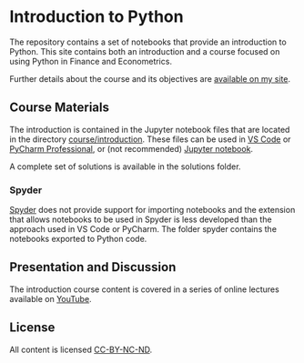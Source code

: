 # Introduction to Python

The repository contains a set of notebooks that provide an introduction to Python.
This site contains both an introduction and a course focused on using Python
in Finance and Econometrics. 

Further details about the course and its objectives are [available on my site](https://www.kevinsheppard.com/teaching/python/course/).

## Course Materials

The introduction is contained in the Jupyter notebook files that are located
in the directory [course/introduction](course/introduction/). These files can be used in [VS Code](https://code.visualstudio.com/) or
[PyCharm Professional](https://www.jetbrains.com/pycharm/), or (not recommended) [Jupyter notebook](https://jupyter.org/).  

A complete set of solutions is available in the solutions folder. 

### Spyder
 
[Spyder](https://www.spyder-ide.org/) does not provide support for importing notebooks and the extension
that allows notebooks to be used in Spyder is less developed than the 
approach used in VS Code or PyCharm.  The folder spyder contains the notebooks
exported to Python code.

## Presentation and Discussion

The introduction course content is covered in a series of online lectures available
on [YouTube](https://www.youtube.com/playlist?list=PLVR_rJLcetzkqoeuhpIXmG9uQCtSoGBz1).

## License
All content is licensed
[CC-BY-NC-ND](https://creativecommons.org/licenses/by-nc-nd/4.0/).
